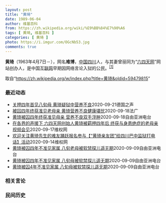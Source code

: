 ```yaml
---
layout: post
title: "黄琦"
date: 1989-06-04
author: 维基百科
from: https://zh.wikipedia.org/wiki/%E9%BB%84%E7%90%A6
tags: [ 黄琦, 维基百科 ]
categories: [ 黄琦 ]
photo: https://i.imgur.com/OGcNb53.jpg
comments: true
---
```

<div class="mw-parser-output">

<p><b>黄琦</b>（1963年4月7日<span class="useeditintro" title="Template:BLP editintro">－</span>），网名<b>难博</b>，<a href="/wiki/%E4%B8%AD%E8%8F%AF%E4%BA%BA%E6%B0%91%E5%85%B1%E5%92%8C%E5%9C%8B" class="mw-redirect" title="中華人民共和國">中国</a><a href="/wiki/%E5%9B%9B%E5%B7%9D" class="mw-redirect" title="四川">四川</a>人，与其妻曾丽同为“<a href="/wiki/%E5%85%AD%E5%9B%9B%E5%A4%A9%E7%BD%91" title="六四天网">六四天网</a>”网站创办人，是中国<a href="/wiki/%E4%BA%92%E8%81%94%E7%BD%91" title="互联网">互联网</a>早期因网络言论入狱的公民。<sup id="cite_ref-堅持普世價值_1-0" class="reference"><a href="#cite_note-堅持普世價值-1">[1]</a></sup>
</p>
</div><noscript><img src="//zh.wikipedia.org/wiki/Special:CentralAutoLogin/start?type=1x1" alt="" title="" width="1" height="1" style="border: none; position: absolute;"></noscript>
<div class="printfooter">取自“<a dir="ltr" href="https://zh.wikipedia.org/w/index.php?title=黄琦&amp;oldid=59479815">https://zh.wikipedia.org/w/index.php?title=黄琦&amp;oldid=59479815</a>”</div><div id="recent-news"><h3>最近动态</h3><ul><li><a href="https://nodebe4.github.io/waimei/2020-09-21/%E5%85%B3%E6%8A%BC%E5%9B%9B%E5%B9%B4%E9%A6%96%E8%A7%81%E5%85%AB%E6%97%AC%E6%AF%8D-%E9%BB%84%E7%90%A6%E7%96%91%E7%8B%B1%E4%B8%AD%E8%90%A5%E5%85%BB%E4%B8%8D%E8%89%AF" title="关押四年首见八旬母 &nbsp;黄琦疑狱中营养不良—— William Yang2020-09-21T06:23:26.704Z 黄琦自2016年11月遭中国警方拘捕后，便被关押至今。他直到9月17日才首...">关押四年首见八旬母  黄琦疑狱中营养不良</a><time>2020-09-21</time><a class="tag">德国之声</a></li>
<li><a href="https://nodebe4.github.io/waimei/2020-09-18/%E8%A2%AB%E5%9B%9A%E5%9B%9B%E5%B9%B4%E7%BB%88%E8%8E%B7%E5%87%86%E8%A7%81%E8%80%81%E6%AF%8D%E4%BA%B2-%E9%BB%84%E7%90%A6%E8%90%A5%E5%85%BB%E4%B8%8D%E8%89%AF%E5%81%A5%E5%BA%B7%E5%A0%AA%E5%BF%A7" title="被囚四年终获准见老母亲 黄琦营养不良健康堪忧—— 19/09/2020 - 03:39 中国维权网站“六四天网”的创办人黄琦，被判刑入狱近四年，直到今年9月17日才终于被当局获准与在过去数年中为...">被囚四年终获准见老母亲 黄琦营养不良健康堪忧</a><time>2020-09-18</time><a class="tag">法广</a></li>
<li><a href="https://nodebe4.github.io/waimei/2020-09-18/%E9%BB%84%E7%90%A6%E8%A2%AB%E5%9B%9A%E5%9B%9B%E5%B9%B4%E7%BB%88%E8%8E%B7%E5%87%86%E8%A7%81%E6%AF%8D%E4%BA%B2-%E8%90%A5%E5%85%BB%E4%B8%8D%E8%89%AF%E5%8F%8C%E6%89%8B%E6%B5%AE%E8%82%BF" title="黄琦被囚四年终获准见母亲 营养不良双手浮肿—— &nbsp; 成都“六四天网”创办人黄琦，被判刑入狱近四年，直到本周四（17日）才首度获准与母亲见面。黄琦的母亲蒲文清说，在监狱和儿子以视频方式会面时，发现...">黄琦被囚四年终获准见母亲  营养不良双手浮肿</a><time>2020-09-18</time><a class="tag">自由亚洲电台</a></li>
<li><a href="https://nodebe4.github.io/waimei/2020-09-17/%E5%9C%A8%E5%90%84%E7%95%8C%E7%9A%84%E5%A3%B0%E6%8F%B4%E4%B8%8B-%E5%85%AD%E5%9B%9B%E5%A4%A9%E7%BD%91%E5%88%9B%E5%A7%8B%E4%BA%BA%E9%BB%84%E7%90%A6%E8%A2%AB%E7%BE%81%E6%8A%BC%E5%9B%9B%E5%B9%B4%E5%90%8E-%E7%BB%88%E8%8E%B7%E4%B8%8E%E8%BA%AB%E6%82%A3%E7%BB%9D%E7%97%87%E7%9A%84%E8%80%81%E6%AF%8D%E4%BA%B2%E8%A7%86%E9%A2%91%E4%BC%9A%E8%A7%81" title="在各界的声援下 六四天网创始人黄琦被羁押四年后 终获与身患绝症的老母亲视频会见—— （维权网信息中心报道）2020年9月17日，本网获悉：在各界的声援下，六四天网创始人黄琦被羁押四年后，终获与身...">在各界的声援下  六四天网创始人黄琦被羁押四年后 终获与身患绝症的老母亲视频会见</a><time>2020-09-17</time><a class="tag">维权网</a></li>
<li><a href="https://nodebe4.github.io/waimei/2020-09-14/%E6%AC%A2%E8%BF%8E%E5%85%B3%E6%B3%A8%E9%BB%84%E7%90%A6%E5%85%88%E7%94%9F%E7%9A%84%E9%9A%BE%E5%8F%8B%E8%B8%8A%E8%B7%83%E6%8A%A5%E5%90%8D%E5%8F%82%E4%B8%8E-%E9%BB%84%E7%90%A6%E4%BA%B2%E5%8F%8B%E5%9B%A2-%E7%BB%99%E5%9B%9B%E5%B7%9D%E5%B7%B4%E4%B8%AD%E7%9B%91%E7%8B%B1%E6%89%93%E7%94%B5%E8%AF%9D-%E6%B4%BB%E5%8A%A8" title="欢迎关注黄琦先生的难友踊跃报名参与【“黄琦亲友团”给四川巴中监狱打电话】活动—— &nbsp; 【活动须知】： 一、从现在开始，我们报名的难友就都是黄琦老师和蒲文清女士的亲友团，蒲奶奶就是我们大家的母亲，...">欢迎关注黄琦先生的难友踊跃报名参与【“黄琦亲友团”给四川巴中监狱打电话】活动</a><time>2020-09-14</time><a class="tag">维权网</a></li>
<li><a href="https://nodebe4.github.io/waimei/2020-09-09/%E9%BB%84%E7%90%A6%E8%A2%AB%E5%9B%9A%E5%9B%9B%E5%B9%B4%E4%B8%8D%E5%87%86%E8%A7%81%E5%AE%B6%E5%B1%9E-%E5%85%AB%E6%97%AC%E8%80%81%E6%AF%8D%E8%A2%AB%E8%BD%AF%E7%A6%81%E6%8E%A2%E5%84%BF%E9%81%A5%E6%97%A0%E6%9C%9F" title="黄琦被囚四年不准见家属 八旬老母被软禁探儿遥无期—— &nbsp; “六四天网”创办人黄琦，被捕入狱至今已近四年，当局仍然不准許他与家属会面。黄琦八十多岁的老母亲体弱多病，近期又频繁入院治疗，而当局一次次...">黄琦被囚四年不准见家属   八旬老母被软禁探儿遥无期</a><time>2020-09-09</time><a class="tag">自由亚洲电台</a></li>
<li><a href="https://nodebe4.github.io/waimei/2020-09-09/%E9%BB%84%E7%90%A6%E8%A2%AB%E5%9B%9A%E5%9B%9B%E5%B9%B4%E4%B8%8D%E5%87%86%E8%A7%81%E5%AE%B6%E5%B1%9E-%E5%85%AB%E6%97%AC%E6%AF%8D%E8%A2%AB%E8%BD%AF%E7%A6%81%E6%8E%A2%E5%84%BF%E9%81%A5%E6%97%A0%E6%9C%9F" title="黄琦被囚四年不准见家属 八旬母被软禁探儿遥无期—— &nbsp; “六四天网”创办人黄琦，被捕入狱至今已近四年，当局仍然不准許他与家属会面。黄琦八十多岁的老母亲体弱多病，近期又频繁入院治疗，而当局一次次声...">黄琦被囚四年不准见家属   八旬母被软禁探儿遥无期</a><time>2020-09-09</time><a class="tag">自由亚洲电台</a></li>
<li><a href="https://nodebe4.github.io/waimei/2020-09-09/%E9%BB%84%E7%90%A6%E8%A2%AB%E5%9B%9A4%E5%B9%B4%E4%B8%8D%E5%87%86%E8%A7%81%E5%AE%B6%E5%B1%9E-%E5%85%AB%E6%97%AC%E6%AF%8D%E8%A2%AB%E8%BD%AF%E7%A6%81%E6%8E%A2%E5%84%BF%E9%81%A5%E6%97%A0%E6%9C%9F" title="黄琦被囚4年不准见家属 八旬母被软禁探儿遥无期—— &nbsp; “六四天网”创办人黄琦，被捕入狱至今已近4年，当局仍然不准許他与家属会面。黄琦八十多岁的老母亲，体弱多病，近期又频繁入院治疗，而当局一次次...">黄琦被囚4年不准见家属   八旬母被软禁探儿遥无期</a><time>2020-09-09</time><a class="tag">自由亚洲电台</a></li>
</ul></div><div id="open-opinion"><h3>相关言论</h3><ul></ul></div><div id="mjls-record"><h3>民间历史</h3><ul></ul></div>